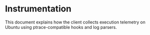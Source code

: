 # Instrumentation

This document explains how the client collects execution telemetry on Ubuntu using ptrace-compatible hooks and log parsers.
